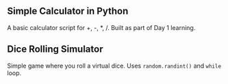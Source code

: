 ## Simple Calculator in Python
A basic calculator script for +, -, *, /. Built as part of Day 1 learning.
## Dice Rolling Simulator
Simple game where you roll a virtual dice. Uses `random.randint()` and `while` loop.
